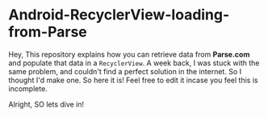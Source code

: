 # Android-RecyclerView-loading-from-Parse

Hey, This repository explains how you can retrieve data from **Parse.com** and populate that data in a `RecyclerView`.
A week back, I was stuck with the same problem, and couldn't find a perfect solution in the internet. So I thought
I'd make one. So here it is! Feel free to edit it incase you feel this is incomplete.

Alright, SO lets dive in! 
